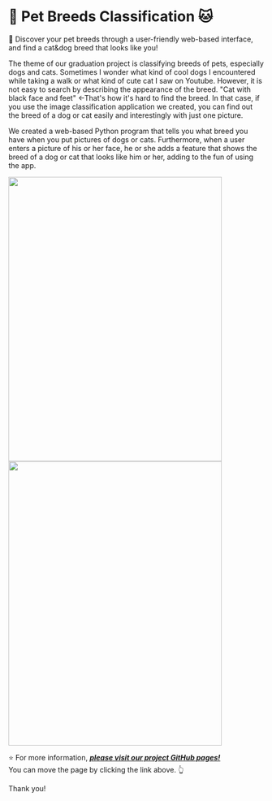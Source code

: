 # 🐶 Pet Breeds Classification 🐱

🔎 Discover your pet breeds through a user-friendly web-based interface, and find a cat&amp;dog breed that looks like you!

The theme of our graduation project is classifying breeds of pets, especially dogs and cats. Sometimes I wonder what kind of cool dogs I encountered while taking a walk or what kind of cute cat I saw on Youtube. However, it is not easy to search by describing the appearance of the breed. "Cat with black face and feet" ←That's how it's hard to find the breed. In that case, if you use the image classification application we created, you can find out the breed of a dog or cat easily and interestingly with just one picture.

We created a web-based Python program that tells you what breed you have when you put pictures of dogs or cats. Furthermore, when a user enters a picture of his or her face, he or she adds a feature that shows the breed of a dog or cat that looks like him or her, adding to the fun of using the app.

<img src="https://github.com/GijuAhn/Zolzak_PetBreedsClassification/blob/gh-pages/imgs_for_pages/persian_output.PNG?raw=true" width="420" height="560"><img src="https://github.com/GijuAhn/Zolzak_PetBreedsClassification/blob/gh-pages/imgs_for_pages/suzi_output.PNG?raw=true" width="420" height="560">

⭐ For more information, [***please visit our project GitHub pages!***](https://gijuahn.github.io/Zolzak_PetBreedsClassification/)\
You can move the page by clicking the link above. 👆

Thank you!
